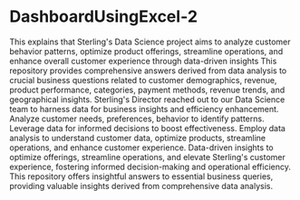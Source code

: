 # DashboardUsingExcel-2
This explains that Sterling's Data Science project aims to analyze customer behavior patterns, optimize product offerings, streamline operations, and enhance overall customer experience through data-driven insights
This repository provides comprehensive answers derived from data analysis to crucial business questions related to customer demographics, revenue, product performance, categories, payment methods, revenue trends, and geographical insights.
Sterling's Director reached out to our Data Science team to harness data for business insights and efficiency enhancement.
Analyze customer needs, preferences, behavior to identify patterns. Leverage data for informed decisions to boost effectiveness.
Employ data analysis to understand customer data, optimize products, streamline operations, and enhance customer experience.
Data-driven insights to optimize offerings, streamline operations, and elevate Sterling's customer experience, fostering informed decision-making and operational efficiency.
This repository offers insightful answers to essential business queries, providing valuable insights derived from comprehensive data analysis.
